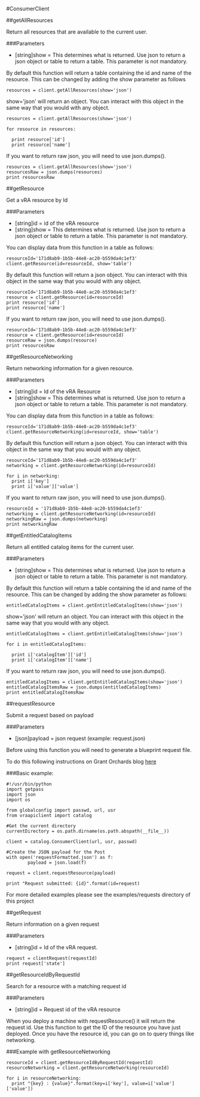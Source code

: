 #ConsumerClient

##getAllResources

Return all resources that are available to the current user.

###Parameters
* [string]show = This determines what is returned. Use json to return a json object or
                    table to return a table. This parameter is not mandatory.

By default this function will return a table containing the id and name of the
resource. This can be changed by adding the show parameter as follows

```
resources = client.getAllResources(show='json')
```

show='json' will return an object. You can interact with this object in the same way
that you would with any object.

```
resources = client.getAllResources(show='json')

for resource in resources:

  print resource['id']
  print resource['name']
```

If you want to return raw json, you will need to use json.dumps().

```
resources = client.getAllResources(show='json')
resourcesRaw = json.dumps(resources)
print resourcesRaw
```

##getResource

Get a vRA resource by Id

###Parameters
* [string]id = id of the vRA resource
* [string]show = This determines what is returned. Use json to return a json object or
                    table to return a table. This parameter is not mandatory.

You can display data from this function in a table as follows:

```
resourceId='171d8ab9-1b5b-44e8-ac20-b559da4c1ef3'
client.getResource(id=resourceId, show='table')
```

By default this function will return a json object. You can interact with this object in the same way
that you would with any object.

```
resourceId='171d8ab9-1b5b-44e8-ac20-b559da4c1ef3'
resource = client.getResource(id=resourceId)
print resource['id']
print resource['name']
```
If you want to return raw json, you will need to use json.dumps().

```
resourceId='171d8ab9-1b5b-44e8-ac20-b559da4c1ef3'
resource = client.getResource(id=resourceId)
resourceRaw = json.dumps(resource)
print resourcesRaw
```

##getResourceNetworking

Return networking information for a given resource.

###Parameters
* [string]id = Id of the vRA Resource
* [string]show = This determines what is returned. Use json to return a json object or
                    table to return a table. This parameter is not mandatory.

You can display data from this function in a table as follows:

```
resourceId='171d8ab9-1b5b-44e8-ac20-b559da4c1ef3'
client.getResourceNetworking(id=resourceId, show='table')
```

By default this function will return a json object. You can interact with this object in the same way
that you would with any object.

```
resourceId='171d8ab9-1b5b-44e8-ac20-b559da4c1ef3'
networking = client.getResourceNetworking(id=resourceId)

for i in networking:
  print i['key']
  print i['value']['value']
```

If you want to return raw json, you will need to use json.dumps().

```
resourceId = '171d8ab9-1b5b-44e8-ac20-b559da4c1ef3'
networking = client.getResourceNetworking(id=resourceId)
networkingRaw = json.dumps(networking)
print networkingRaw
```

##getEntitledCatalogItems

Return all entitled catalog items for the current user.

###Parameters
* [string]show = This determines what is returned. Use json to return a json object or
                    table to return a table. This parameter is not mandatory.

By default this function will return a table containing the id and name of the
resource. This can be changed by adding the show parameter as follows:

```
entitledCatalogItems = client.getEntitledCatalogItems(show='json')
```

show='json' will return an object. You can interact with this object in the same way
that you would with any object.

```
entitledCatalogItems = client.getEntitledCatalogItems(show='json')

for i in entitledCatalogItems:

  print i['catalogItem']['id']
  print i['catalogItem']['name']
```

If you want to return raw json, you will need to use json.dumps().

```
entitledCatalogItems = client.getEntitledCatalogItems(show='json')
entitledCatalogItemsRaw = json.dumps(entitledCatalogItems)
print entitledCatalogItemsRaw
```

##requestResource

Submit a request based on payload

###Parameters
* [json]payload = json request (example: request.json)

Before using this function you will need to generate a blueprint request file.

To do this following instructions on Grant Orchards blog [here](http://grantorchard.com/vcac/concepts/exploring-vcac-api-part-1/)

###Basic example:

```
#!/usr/bin/python
import getpass
import json
import os

from globalconfig import passwd, url, usr
from vraapiclient import catalog

#Get the current directory
currentDirectory = os.path.dirname(os.path.abspath(__file__))

client = catalog.ConsumerClient(url, usr, passwd)

#Create the JSON payload for the Post
with open('requestFormatted.json') as f:
        payload = json.load(f)

request = client.requestResource(payload)

print "Request submitted: {id}".format(id=request)
```

For more detailed examples please see the examples/requests directory of this project

##getRequest

Return information on a given request

###Parameters
* [string]id = Id of the vRA request.

```
request = clientRequest(requestId)
print request['state']
```

##getResourceIdByRequestId

Search for a resource with a matching request id

###Parameters
* [string]id = Request id of the vRA resource

When you deploy a machine with requestResource() it will return the request id. Use this function
to get the ID of the resource you have just deployed. Once you have the resource id, you can go on
to query things like networking.

###Example with getResourceNetworking

```
resourceId = client.getResourceIdByRequestId(requestId)
resourceNetworking = client.getResourceNetworking(resourceId)

for i in resourceNetworking:
  print "{key} : {value}".format(key=i['key'], value=i['value']['value'])
```
